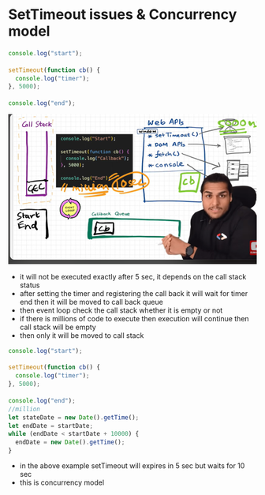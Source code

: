 # SetTimeout issues & Concurrency model

```javascript
console.log("start");

setTimeout(function cb() {
  console.log("timer");
}, 5000);

console.log("end");
```

![Alt text](Images/setTimeout.png)

- it will not be executed exactly after 5 sec, it depends on the call stack status
- after setting the timer and registering the call back it will wait for timer end
  then it will be moved to call back queue
- then event loop check the call stack whether it is empty or not
- if there is millions of code to execute then execution will continue then call stack will be empty
- then only it will be moved to call stack

```javascript
console.log("start");

setTimeout(function cb() {
  console.log("timer");
}, 5000);

console.log("end");
//million
let stateDate = new Date().getTime();
let endDate = startDate;
while (endDate < startDate + 10000) {
  endDate = new Date().getTime();
}
```

- in the above example setTimeout will expires in 5 sec but waits for 10 sec
- this is concurrency model
